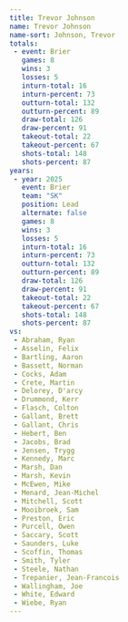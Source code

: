 ```yaml
---
title: Trevor Johnson
name: Trevor Johnson
name-sort: Johnson, Trevor
totals:
 - event: Brier
   games: 8
   wins: 3
   losses: 5
   inturn-total: 16
   inturn-percent: 73
   outturn-total: 132
   outturn-percent: 89
   draw-total: 126
   draw-percent: 91
   takeout-total: 22
   takeout-percent: 67
   shots-total: 148
   shots-percent: 87
years:
 - year: 2025
   event: Brier
   team: "SK"
   position: Lead
   alternate: false
   games: 8
   wins: 3
   losses: 5
   inturn-total: 16
   inturn-percent: 73
   outturn-total: 132
   outturn-percent: 89
   draw-total: 126
   draw-percent: 91
   takeout-total: 22
   takeout-percent: 67
   shots-total: 148
   shots-percent: 87
vs:
 - Abraham, Ryan
 - Asselin, Felix
 - Bartling, Aaron
 - Bassett, Norman
 - Cocks, Adam
 - Crete, Martin
 - Delorey, D'arcy
 - Drummond, Kerr
 - Flasch, Colton
 - Gallant, Brett
 - Gallant, Chris
 - Hebert, Ben
 - Jacobs, Brad
 - Jensen, Trygg
 - Kennedy, Marc
 - Marsh, Dan
 - Marsh, Kevin
 - McEwen, Mike
 - Menard, Jean-Michel
 - Mitchell, Scott
 - Mooibroek, Sam
 - Preston, Eric
 - Purcell, Owen
 - Saccary, Scott
 - Saunders, Luke
 - Scoffin, Thomas
 - Smith, Tyler
 - Steele, Nathan
 - Trepanier, Jean-Francois
 - Wallingham, Joe
 - White, Edward
 - Wiebe, Ryan
---
```

